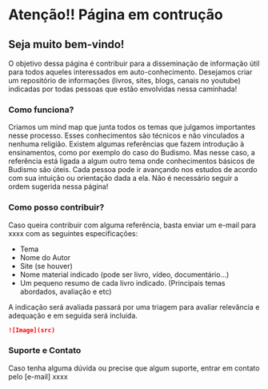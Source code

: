 # Atenção!! Página em contrução

## Seja muito bem-vindo!

O objetivo dessa página é contribuir para a disseminação de informação útil para todos aqueles interessados em auto-conhecimento. Desejamos criar um repositório de informações (livros, sites, blogs, canais no youtube) indicadas por todas pessoas que estão envolvidas nessa caminhada!

### Como funciona?

Criamos um mind map que junta todos os temas que julgamos importantes nesse processo. Esses conhecimentos são técnicos e não vinculados a nenhuma religião. Existem algumas referências que fazem introdução à ensinamentos, como por exemplo do caso do Budismo. Mas nesse caso, a referência está ligada a algum outro tema onde conhecimentos básicos de Budismo são úteis.
Cada pessoa pode ir avançando nos estudos de acordo com sua intuição ou orientação dada a ela. Não é necessário seguir a ordem sugerida nessa página!

### Como posso contribuir?

Caso queira contribuir com alguma referência, basta enviar um e-mail para xxxx com as seguintes especificações:
- Tema 
- Nome do Autor
- Site (se houver)
- Nome material indicado (pode ser livro, vídeo, documentário...)
- Um pequeno resumo de cada livro indicado. (Principais temas abordados, avaliação e etc)

A indicação será avaliada passará por uma triagem para avaliar relevância e adequação e em seguida será incluida.

```markdown
![Image](src)
```

### Suporte e Contato

Caso tenha alguma dúvida ou precise que algum suporte, entrar em contato pelo [e-mail] xxxx

